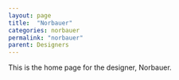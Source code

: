 ```yaml
---
layout: page
title:  "Norbauer"
categories: norbauer
permalink: "norbauer"
parent: Designers
---
```

This is the home page for the designer, Norbauer.
